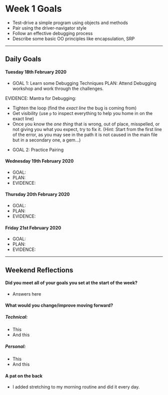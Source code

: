 # Week 1 Goals
* Test-drive a simple program using objects and methods
* Pair using the driver-navigator style
* Follow an effective debugging process
* Describe some basic OO principles like encapsulation, SRP

***

## Daily Goals

#### Tuesday 18th February 2020
* GOAL 1: Learn some Debugging Techniques
PLAN: Attend Debugging workshop and work through the challenges.

EVIDENCE:
Mantra for Debugging: 
- Tighten the loop (find the _exact line_ the bug is coming from)
- Get visibility (use `p` to inspect everything to help you home in on the exact line)
- Once you know the _one thing_ that is wrong, out of place, misspelled, or not giving you what you expect, try to fix it.
(Hint: Start from the first line of the error, as you may see in the path it is not caused in the main file but in a secondary one, a gem...)
* GOAL 2: Practice Pairing

#### Wednesday 19th February 2020
* GOAL:
* PLAN:
* EVIDENCE:

#### Thursday 20th February 2020
* GOAL:
* PLAN:
* EVIDENCE:

#### Friday 21st February 2020
* GOAL:
* PLAN:
* EVIDENCE:

***

## Weekend Reflections

#### Did you meet all of your goals you set at the start of the week?
* Answers here

#### What would you change/improve moving forward?
##### Technical: 
* This
* And this
##### Personal:
* This
* And this

#### A pat on the back
* I added stretching to my morning routine and did it every day.

